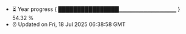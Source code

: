 - ⏳ Year progress { ████████████████▁▁▁▁▁▁▁▁▁▁▁▁▁▁ } 54.32 %
- ⏰ Updated on Fri, 18 Jul 2025 06:38:58 GMT

